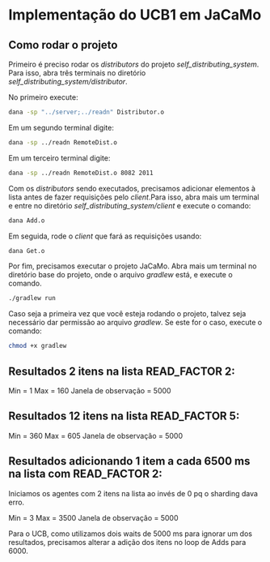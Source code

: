# Implementação do UCB1 em JaCaMo
## Como rodar o projeto
Primeiro é preciso rodar os _distributors_ do projeto _self_distributing_system_. Para isso, abra três terminais no diretório _self_distributing_system/distributor_.

No primeiro execute:

```bash
dana -sp "../server;../readn" Distributor.o
```

Em um segundo terminal digite:

```bash
dana -sp ../readn RemoteDist.o
```

Em um terceiro terminal digite:

```bash
dana -sp ../readn RemoteDist.o 8082 2011
```

Com os _distributors_ sendo executados, precisamos adicionar elementos à lista antes de fazer requisições pelo _client_.Para isso, abra mais um terminal e entre no diretório _self_distributing_system/client_ e execute o comando:

```bash
dana Add.o
```

Em seguida, rode o _client_ que fará as requisições usando:
```bash
dana Get.o
```

Por fim, precisamos executar o projeto JaCaMo. Abra mais um terminal no diretório base do projeto, onde o arquivo _gradlew_ está, e execute o comando.

```bash
./gradlew run
```

Caso seja a primeira vez que você esteja rodando o projeto, talvez seja necessário dar permissão ao arquivo _gradlew_. Se este for o caso, execute o comando:

```bash
chmod +x gradlew
```

## Resultados 2 itens na lista READ_FACTOR 2:
Min = 1
Max = 160
Janela de observação = 5000

## Resultados 12 itens na lista READ_FACTOR 5:
Min = 360
Max = 605
Janela de observação = 5000

## Resultados adicionando 1 item a cada 6500 ms na lista com READ_FACTOR 2:
Iniciamos os agentes com 2 itens na lista ao invés de 0 pq o sharding dava erro.

Min = 3
Max = 3500
Janela de observação = 5000

Para o UCB, como utilizamos dois waits de 5000 ms para ignorar um dos resultados, precisamos alterar a adição dos itens no loop de Adds para 6000.